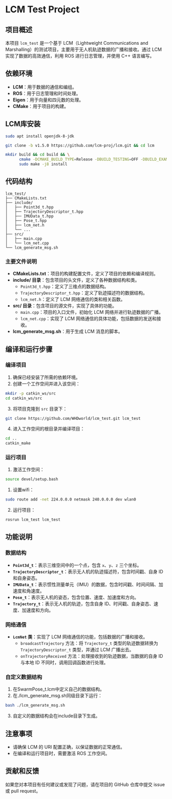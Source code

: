 # LCM Test Project

## 项目概述
本项目 `lcm_test` 是一个基于 LCM（Lightweight Communications and Marshalling）的测试项目，主要用于无人机轨迹数据的广播和接收。通过 LCM 实现了数据的高效通信，利用 ROS 进行日志管理，并使用 C++ 语言编写。

## 依赖环境
- **LCM**：用于数据的通信和编组。
- **ROS**：用于日志管理和时间处理。
- **Eigen**：用于向量和四元数的处理。
- **CMake**：用于项目的构建。

## LCM库安装
```bash
sudo apt install openjdk-8-jdk
```
```bash
git clone -b v1.5.0 https://github.com/lcm-proj/lcm.git && cd lcm
```
```bash
mkdir build && cd build && \
      cmake -DCMAKE_BUILD_TYPE=Release -DBUILD_TESTING=OFF -DBUILD_EXAMPLES=OFF -DBUILD_BENCHMARKS=OFF .. && \
      sudo make -j8 install
```

## 代码结构
```
lcm_test/
├── CMakeLists.txt
├── include/
│   ├── Point3d_t.hpp
│   ├── TrajectoryDescriptor_t.hpp
│   ├── IMUData_t.hpp
│   ├── Pose_t.hpp
│   ├── lcm_net.h
│   └── ...
├── src/
│   ├── main.cpp
│   └── lcm_net.cpp
└── lcm_generate_msg.sh
```

### 主要文件说明
- **CMakeLists.txt**：项目的构建配置文件，定义了项目的依赖和编译规则。
- **include/ 目录**：包含项目的头文件，定义了各种数据结构和类。
  - `Point3d_t.hpp`：定义了三维点的数据结构。
  - `TrajectoryDescriptor_t.hpp`：定义了轨迹描述符的数据结构。
  - `lcm_net.h`：定义了 LCM 网络通信的类和相关函数。
- **src/ 目录**：包含项目的源文件，实现了具体的功能。
  - `main.cpp`：项目的入口文件，初始化 LCM 网络并进行轨迹数据的广播。
  - `lcm_net.cpp`：实现了 LCM 网络通信的具体功能，包括数据的发送和接收。
- **lcm_generate_msg.sh**：用于生成 LCM 消息的脚本。

## 编译和运行步骤

### 编译项目
1. 确保已经安装了所需的依赖环境。
2. 创建一个工作空间并进入该空间：
```bash
mkdir -p catkin_ws/src
cd catkin_ws/src
```
3. 将项目克隆到 `src` 目录下：
```bash
git clone https://github.com/WHDworld/lcm_test.git lcm_test
```
4. 进入工作空间的根目录并编译项目：
```bash
cd ..
catkin_make
```

### 运行项目
1. 激活工作空间：
```bash
source devel/setup.bash
```
1. 设置wifi：
```bash
sudo route add -net 224.0.0.0 netmask 240.0.0.0 dev wlan0
```
2. 运行项目：
```bash
rosrun lcm_test lcm_test
```

## 功能说明

### 数据结构
- **`Point3d_t`**：表示三维空间中的一个点，包含 `x`、`y`、`z` 三个坐标。
- **`TrajectoryDescriptor_t`**：表示无人机的轨迹描述符，包含时间戳、自身 ID 和自身姿态。
- **`IMUData_t`**：表示惯性测量单元（IMU）的数据，包含时间戳、时间间隔、加速度和角速度。
- **`Pose_t`**：表示无人机的姿态，包含位置、速度、加速度和方向。
- **`Trajectory_t`**：表示无人机的轨迹，包含自身 ID、时间戳、自身姿态、速度、加速度和方向。

### 网络通信
- **`LcmNet` 类**：实现了 LCM 网络通信的功能，包括数据的广播和接收。
  - `broadcastTrajectory` 方法：将 `Trajectory_t` 类型的轨迹数据转换为 `TrajectoryDescriptor_t` 类型，并通过 LCM 广播出去。
  - `onTrajectoryReceived` 方法：处理接收到的轨迹数据，当数据的自身 ID 与本地 ID 不同时，调用回调函数进行处理。
### 自定义数据结构
1. 在SwarmPose_t.lcm中定义自己的数据结构。
2. 在./lcm_generate_msg.sh同级目录下运行：
```bash
bash ./lcm_generate_msg.sh
```
3. 自定义的数据结构会在include目录下生成。
## 注意事项
- 请确保 LCM 的 URI 配置正确，以保证数据的正常通信。
- 在编译和运行项目时，需要激活 ROS 工作空间。

## 贡献和反馈
如果您对本项目有任何建议或发现了问题，请在项目的 GitHub 仓库中提交 issue 或 pull request。
